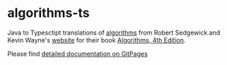 # algorithms-ts
Java to Typesctipt translations of [algorithms](https://github.com/kevin-wayne/algs4) from Robert Sedgewick and Kevin
Wayne's [website](http://algs4.cs.princeton.edu/home/) for their book [Algorithms, 4th Edition](http://a.co/dZW9aB8).

Please find [detailed documentation on GitPages](https://prishedko.github.io/algorithms-ts/)